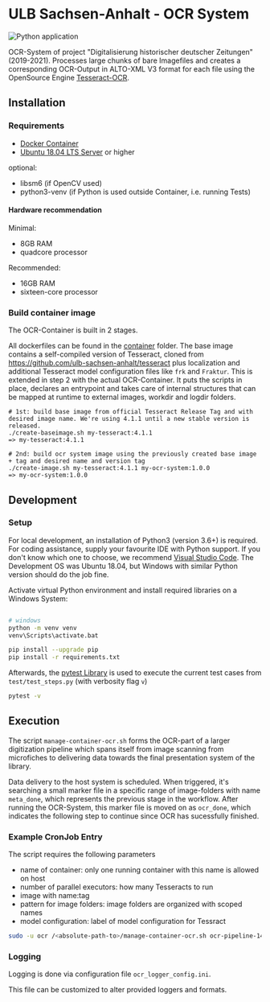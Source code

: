 # ULB Sachsen-Anhalt - OCR System

![Python application](https://github.com/ulb-sachsen-anhalt/ocr-pipeline/workflows/Python%20application/badge.svg)

OCR-System of project "Digitalisierung historischer deutscher Zeitungen" (2019-2021). Processes large chunks of bare Imagefiles and creates a corresponding OCR-Output in ALTO-XML V3 format for each file using the OpenSource Engine [Tesseract-OCR](https://github.com/tesseract-ocr/tesseract).

## Installation

### Requirements

* [Docker Container](https://www.docker.com/get-started)
* [Ubuntu 18.04 LTS Server](https://ubuntu.com/#download) or higher

optional:
* libsm6 (if OpenCV used)
* python3-venv (if Python is used outside Container, i.e. running Tests)

#### Hardware recommendation

Minimal:
* 8GB RAM
* quadcore processor

Recommended:
* 16GB RAM
* sixteen-core processor

### Build container image

The OCR-Container is built in 2 stages.

All dockerfiles can be found in the [container](https://github.com/ulb-sachsen-anhalt/ocr-pipeline/tree/master/container) folder.
The base image contains a self-compiled version of Tesseract, cloned from <https://github.com/ulb-sachsen-anhalt/tesseract> plus localization and additional Tesseract model configuration files like `frk` and `Fraktur`. This is extended in step 2 with the actual OCR-Container. It puts the scripts in place, declares an entrypoint and takes care of internal structures that can be mapped at runtime to external images, workdir and logdir folders.

```shell
# 1st: build base image from official Tesseract Release Tag and with desired image name. We're using 4.1.1 until a new stable version is released.
./create-baseimage.sh my-tesseract:4.1.1
=> my-tesseract:4.1.1

# 2nd: build ocr system image using the previously created base image + tag and desired name and version tag
./create-image.sh my-tesseract:4.1.1 my-ocr-system:1.0.0
=> my-ocr-system:1.0.0

```

## Development

### Setup

For local development, an installation of Python3 (version 3.6+) is required. For coding assistance, supply your favourite IDE with Python support. If you don't know which one to choose, we recommend [Visual Studio Code](https://code.visualstudio.com/). The Development OS was Ubuntu 18.04, but Windows with similar Python version should do the job fine.

Activate virtual Python environment and install required libraries on a Windows System:

```bash

# windows
python -m venv venv
venv\Scripts\activate.bat

pip install --upgrade pip
pip install -r requirements.txt

```

Afterwards, the [pytest Library](https://docs.pytest.org/en/latest/contents.html) is used to execute the current test cases from `test/test_steps.py` (with verbosity flag `v`)

```bash
pytest -v
```

## Execution

The script `manage-container-ocr.sh` forms the OCR-part of a larger digitization pipeline which spans itself from image scanning from microfiches to delivering data towards the final presentation system of the library.

Data delivery to the host system is scheduled. When triggered, it's searching a small marker file in a specific range of image-folders with name `meta_done`, which represents the previous stage in the workflow. After running the OCR-System, this marker file is moved on as `ocr_done`, which indicates the following step to continue since OCR has sucessfully finished.

### Example CronJob Entry

The script requires the following parameters

* name of container: only one running container with this name is allowed on host
* number of parallel executors: how many Tesseracts to run
* image with name:tag
* pattern for image folders: image folders are organized with scoped names
* model configuration: label of model configuration for Tessract

```bash
sudo -u ocr /<absolute-path-to>/manage-container-ocr.sh ocr-pipeline-14 14 ulb-ocr-pipeline:1.0.6 "/data/ocr/${PPN_SAALEBOTE}_J_01*" frk | logger -t CRON_OCR
```

### Logging

Logging is done via configuration file `ocr_logger_config.ini`.

This file can be customized to alter provided loggers and formats.
